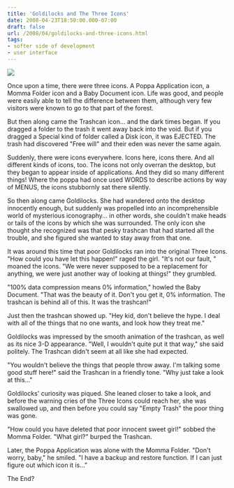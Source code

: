 ```yaml
---
title: 'Goldilocks and The Three Icons'
date: 2008-04-23T18:50:00.000-07:00
draft: false
url: /2008/04/goldilocks-and-three-icons.html
tags: 
- softer side of development
- user interface
---
```


[![](http://upload.wikimedia.org/wikipedia/en/5/50/Apple_Macintosh_Desktop.png)](http://upload.wikimedia.org/wikipedia/en/5/50/Apple_Macintosh_Desktop.png)

Once upon a time, there were three icons. A Poppa Application icon, a Momma Folder icon and a Baby Document icon. Life was good, and people were easily able to tell the difference between them, although very few visitors were known to go to that part of the forest.  
  
But then along came the Trashcan icon... and the dark times began. If you dragged a folder to the trash it went away back into the void. But if you dragged a Special kind of folder called a Disk icon, it was EJECTED. The trash had discovered "Free will" and their eden was never the same again.  
  
Suddenly, there were icons everywhere. Icons here, icons there. And all different kinds of icons, too. The icons not only overran the desktop, but they began to appear inside of applications. And they did so many different things! Where the poppa had once used WORDS to describe actions by way of MENUS, the icons stubbornly sat there silently.  
  
So then along came Goldilocks. She had wandered onto the desktop innocently enough, but suddenly was propelled into an incomprehensible world of mysterious iconography... in other words, she couldn't make heads or tails of the icons by which she was surrounded. The only icon she thought she recognized was that pesky trashcan that had started all the trouble, and she figured she wanted to stay away from that one.  
  
It was around this time that poor Goldilocks ran into the original Three Icons. "How could you have let this happen!" raged the girl. "It's not our fault, " moaned the icons. "We were never supposed to be a replacement for anything, we were just another way of looking at things!" they grumbled.  
  
"100% data compression means 0% information," howled the Baby Document. "That was the beauty of it. Don't you get it, 0% information. The trashcan is behind all of this. It was the trashcan!"  
  
Just then the trashcan showed up. "Hey kid, don't believe the hype. I deal with all of the things that no one wants, and look how they treat me."  
  
Goldilocks was impressed by the smooth animation of the trashcan, as well as its nice 3-D appearance. "Well, I wouldn't quite put it that way," she said politely. The Trashcan didn't seem at all like she had expected.  
  
"You wouldn't believe the things that people throw away. I'm talking some good stuff here!" said the Trashcan in a friendly tone. "Why just take a look at this..."  
  
Goldilocks' curiosity was piqued. She leaned closer to take a look, and before the warning cries of the Three Icons could reach her, she was swallowed up, and then before you could say "Empty Trash" the poor thing was gone.  
  
"How could you have deleted that poor innocent sweet girl!" sobbed the Momma Folder. "What girl?" burped the Trashcan.  
  
Later, the Poppa Application was alone with the Momma Folder. "Don't worry, baby," he smiled. "I have a backup and restore function. If I can just figure out which icon it is..."  
  
The End?